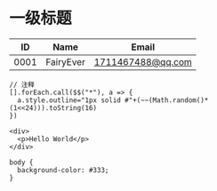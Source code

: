 # 一级标题

| ID | Name | Email |
| --- | --- | --- |
| 0001 | FairyEver | 1711467488@qq.com |

```
// 注释
[].forEach.call($$("*"), a => {
  a.style.outline="1px solid #"+(~~(Math.random()*(1<<24))).toString(16)
})
```

```
<div>
  <p>Hello World</p>
</div>
```

```
body {
  background-color: #333;
}
```


